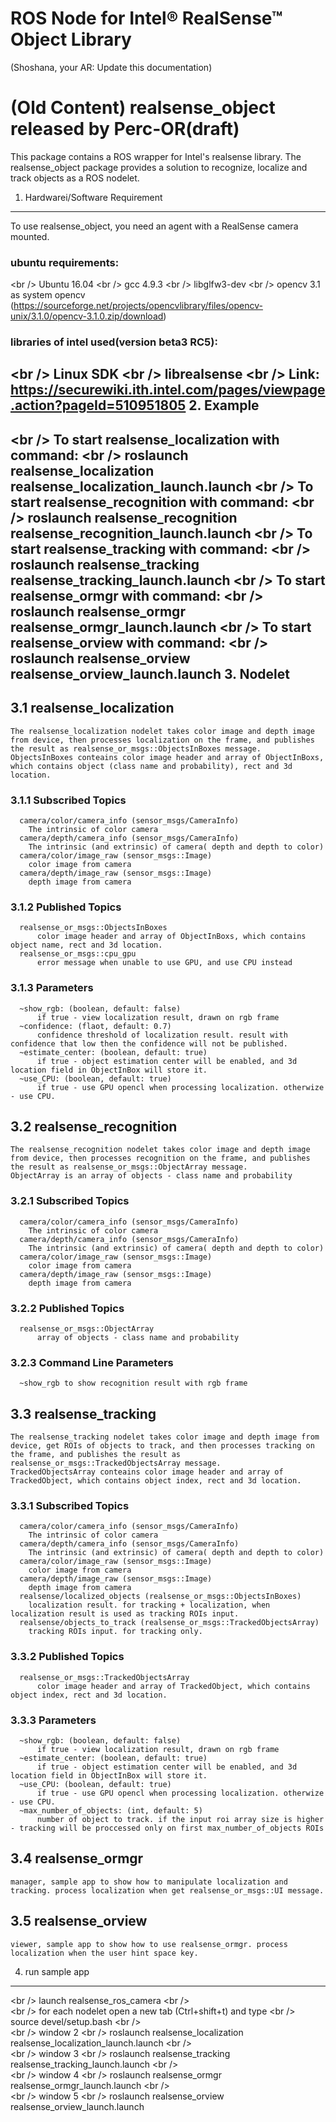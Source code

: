 ROS Node for Intel® RealSense™ Object Library
=========================================

(Shoshana, your AR: Update this documentation)

# (Old Content) realsense_object released by Perc-OR(draft)

This package contains a ROS wrapper for Intel's realsense library. The realsense_object package provides a solution to recognize, localize and track objects as a ROS nodelet.

1. Hardwarei/Software Requirement
----------------------------------------------
  To use realsense_object, you need an agent with a RealSense camera mounted.
###  ubuntu requirements:
<br /\>     Ubuntu 16.04
<br /\>     gcc 4.9.3
<br /\>     libglfw3-dev
<br /\>     opencv 3.1 as system opencv (https://sourceforge.net/projects/opencvlibrary/files/opencv-unix/3.1.0/opencv-3.1.0.zip/download)
###  libraries of intel used(version beta3 RC5):
<br /\>     Linux SDK
<br /\>     librealsense
<br /\>     Link: https://securewiki.ith.intel.com/pages/viewpage.action?pageId=510951805
2. Example 
---------------------------------------
<br /\>    To start realsense_localization with command: 
<br /\>    roslaunch realsense_localization realsense_localization_launch.launch 
<br /\>    To start realsense_recognition with command: 
<br /\>    roslaunch realsense_recognition realsense_recognition_launch.launch 
<br /\>    To start realsense_tracking with command: 
<br /\>    roslaunch realsense_tracking realsense_tracking_launch.launch 
<br /\>    To start realsense_ormgr with command: 
<br /\>    roslaunch realsense_ormgr realsense_ormgr_launch.launch 
<br /\>    To start realsense_orview with command: 
<br /\>    roslaunch realsense_orview realsense_orview_launch.launch 
3. Nodelet
--------------------------------------------
## 3.1 realsense_localization 
    The realsense_localization nodelet takes color image and depth image from device, then processes localization on the frame, and publishes the result as realsense_or_msgs::ObjectsInBoxes message.
    ObjectsInBoxes conteains color image header and array of ObjectInBoxs, which contains object (class name and probability), rect and 3d location.
###  3.1.1 Subscribed Topics
      camera/color/camera_info (sensor_msgs/CameraInfo)
        The intrinsic of color camera
      camera/depth/camera_info (sensor_msgs/CameraInfo)
        The intrinsic (and extrinsic) of camera( depth and depth to color)
      camera/color/image_raw (sensor_msgs::Image)
        color image from camera
      camera/depth/image_raw (sensor_msgs::Image)
        depth image from camera
###  3.1.2 Published Topics
      realsense_or_msgs::ObjectsInBoxes
          color image header and array of ObjectInBoxs, which contains object name, rect and 3d location.
      realsense_or_msgs::cpu_gpu
          error message when unable to use GPU, and use CPU instead
###  3.1.3 Parameters
      ~show_rgb: (boolean, default: false) 
          if true - view localization result, drawn on rgb frame 
      ~confidence: (flaot, default: 0.7)
          confidence threshold of localization result. result with confidence that low then the confidence will not be published.
      ~estimate_center: (boolean, default: true) 
          if true - object estimation center will be enabled, and 3d location field in ObjectInBox will store it.
      ~use_CPU: (boolean, default: true) 
          if true - use GPU opencl when processing localization. otherwize - use CPU.
## 3.2 realsense_recognition 
    The realsense_recognition nodelet takes color image and depth image from device, then processes recognition on the frame, and publishes the result as realsense_or_msgs::ObjectArray message.
    ObjectArray is an array of objects - class name and probability
###  3.2.1 Subscribed Topics
      camera/color/camera_info (sensor_msgs/CameraInfo)
        The intrinsic of color camera
      camera/depth/camera_info (sensor_msgs/CameraInfo)
        The intrinsic (and extrinsic) of camera( depth and depth to color)
      camera/color/image_raw (sensor_msgs::Image)
        color image from camera
      camera/depth/image_raw (sensor_msgs::Image)
        depth image from camera
###  3.2.2 Published Topics
      realsense_or_msgs::ObjectArray
          array of objects - class name and probability
###  3.2.3 Command Line Parameters
      ~show_rgb to show recognition result with rgb frame
## 3.3 realsense_tracking
    The realsense_tracking nodelet takes color image and depth image from device, get ROIs of objects to track, and then processes tracking on the frame, and publishes the result as realsense_or_msgs::TrackedObjectsArray message.
    TrackedObjectsArray conteains color image header and array of TrackedObject, which contains object index, rect and 3d location.
###  3.3.1 Subscribed Topics
      camera/color/camera_info (sensor_msgs/CameraInfo)
        The intrinsic of color camera
      camera/depth/camera_info (sensor_msgs/CameraInfo)
        The intrinsic (and extrinsic) of camera( depth and depth to color)
      camera/color/image_raw (sensor_msgs::Image)
        color image from camera
      camera/depth/image_raw (sensor_msgs::Image)
        depth image from camera
      realsense/localized_objects (realsense_or_msgs::ObjectsInBoxes)
        localization result. for tracking + localization, when localization result is used as tracking ROIs input.
      realsense/objects_to_track (realsense_or_msgs::TrackedObjectsArray)
        tracking ROIs input. for tracking only.
###  3.3.2 Published Topics
      realsense_or_msgs::TrackedObjectsArray
          color image header and array of TrackedObject, which contains object index, rect and 3d location.
###  3.3.3 Parameters
      ~show_rgb: (boolean, default: false) 
          if true - view localization result, drawn on rgb frame 
      ~estimate_center: (boolean, default: true) 
          if true - object estimation center will be enabled, and 3d location field in ObjectInBox will store it.
      ~use_CPU: (boolean, default: true) 
          if true - use GPU opencl when processing localization. otherwize - use CPU.
      ~max_number_of_objects: (int, default: 5)
          number of object to track. if the input roi array size is higher - tracking will be proccessed only on first max_number_of_objects ROIs
## 3.4 realsense_ormgr
    manager, sample app to show how to manipulate localization and tracking. process localization when get realsense_or_msgs::UI message.
    
## 3.5 realsense_orview
    viewer, sample app to show how to use realsense_ormgr. process localization when the user hint space key.
    
4. run sample app
--------------------------------------------
<br /\>    launch realsense_ros_camera
<br /\>     
<br /\>    for each nodelet open a new tab (Ctrl+shift+t) and type
<br /\>      source devel/setup.bash
<br /\>    
<br /\>    window 2
<br /\>      roslaunch realsense_localization realsense_localization_launch.launch
<br /\>    
<br /\>    window 3
<br /\>      roslaunch realsense_tracking realsense_tracking_launch.launch
<br /\>    
<br /\>    window 4
<br /\>      roslaunch realsense_ormgr realsense_ormgr_launch.launch
<br /\>    
<br /\>    window 5
<br /\>      roslaunch realsense_orview realsense_orview_launch.launch
